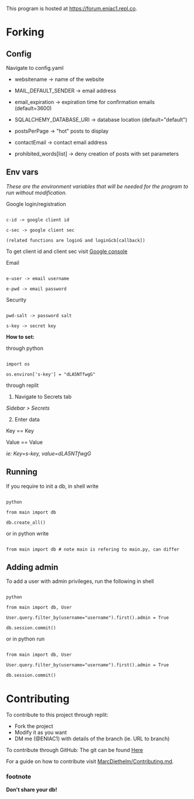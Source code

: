 This program is hosted at https://forum.eniac1.repl.co.

# Forking

## Config

Navigate to config.yaml

  

- websitename -> name of the website

- MAIL_DEFAULT_SENDER -> email address

- email_expiration -> expiration time for confirmation emails (default=3600)

- SQLALCHEMY_DATABASE_URI -> database location (default="default")

- postsPerPage -> "hot" posts to display

- contactEmail -> contact email address

- prohibited_words[list] -> deny creation of posts with set parameters

  

## Env vars

*These are the environment variables that will be needed for the program to run without modification.*

  

Google login/registration

```

c-id -> google client id

c-sec -> google client sec

(related functions are loginG and loginGcb[callback])

```
To get client id and client sec visit [Google console](https://console.developers.google.com/)

  

Email

```

e-user -> email username

e-pwd -> email password

```

  

Security

```

pwd-salt -> password salt

s-key -> secret key

```

  

**How to set:**

  

through python

```

import os

os.environ['s-key'] = "dLA5NTfwgG"

```

through replit

1. Navigate to Secrets tab

*Sidebar > Secrets*

2. Enter data

Key == Key

Value == Value

*ie: Key=s-key, value=dLA5NTfwgG*

  
  

## Running

If you require to init a db, in shell write

```

python

from main import db

db.create_all()

```

or in python write

```

from main import db # note main is refering to main.py, can differ

```

  

## Adding admin

To add a user with admin privileges, run the following in shell

```

python

from main import db, User

User.query.filter_by(username="username").first().admin = True

db.session.commit()

```

or in python run

```

from main import db, User

User.query.filter_by(username="username").first().admin = True

db.session.commit()

```

# Contributing

To contribute to this project through replit:
- Fork the project
- Modify it as you want
- DM me (@ENIAC1) with details of the branch (ie. URL to branch)

To contribute through GitHub:
The git can be found [Here](https://github.com/I-naY-reversed/forum)

For a guide on how to contribute visit [MarcDiethelm/Contributing.md](https://github.com/ReplDepot/replit-desktop/blob/dev/.github/CONTRIBUTING.md).

### footnote
**Don't share your db!**